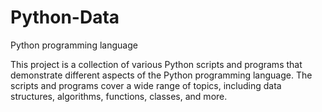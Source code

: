 # Python-Data
Python programming language


This project is a collection of various Python scripts and programs that demonstrate different aspects of the Python programming language. The scripts and programs cover a wide range of topics, including data structures, algorithms, functions, classes, and more.
